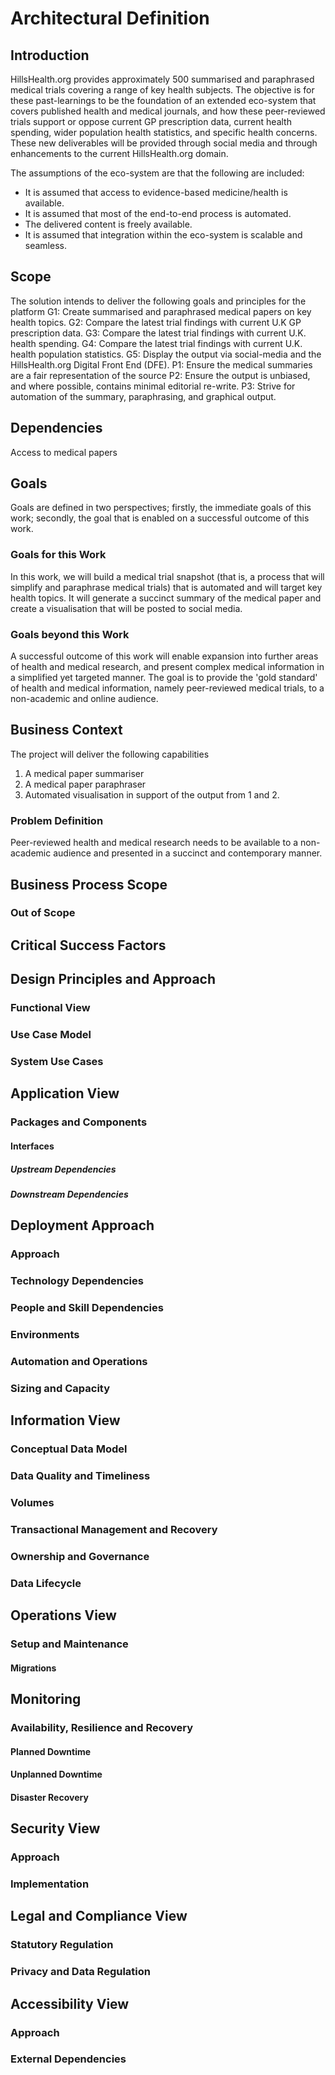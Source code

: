 # Architectural Definition

## Introduction

HillsHealth.org provides approximately 500 summarised and paraphrased medical trials covering a range of key health subjects.  The objective is for these past-learnings to be the foundation of an extended eco-system that covers published health and medical journals, and how these peer-reviewed trials support or oppose current GP prescription data, current health spending, wider population health statistics, and specific health concerns.  These new deliverables will be provided through social media and through enhancements to the current HillsHealth.org domain.

The assumptions of the eco-system are that the following are included:
* It is assumed that access to evidence-based medicine/health is available.
* It is assumed that most of the end-to-end process is automated.
* The delivered content is freely available.
* It is assumed that integration within the eco-system is scalable and seamless.
 

## Scope

The solution intends to deliver the following goals and principles for the platform
G1: Create summarised and paraphrased medical papers on key health topics.
G2: Compare the latest trial findings with current U.K GP prescription data.
G3: Compare the latest trial findings with current U.K. health spending.
G4: Compare the latest trial findings with current U.K. health population statistics.
G5: Display the output via social-media and the HillsHealth.org Digital Front End (DFE).
P1: Ensure the medical summaries are a fair representation of the source
P2: Ensure the output is unbiased, and where possible, contains minimal editorial re-write.
P3: Strive for automation of the summary, paraphrasing, and graphical output.

## Dependencies

Access to medical papers

## Goals

Goals are defined in two perspectives; firstly, the immediate goals of this work; secondly, the goal that is enabled on a successful outcome of this work.

### Goals for this Work

In this work, we will build a medical trial snapshot (that is, a process that will simplify and paraphrase medical trials) that is automated and will target key health topics.  It will generate a succinct summary of the medical paper and create a visualisation that will be posted to social media.

### Goals beyond this Work

A successful outcome of this work will enable expansion into further areas of health and medical research, and present complex medical information in a simplified yet targeted manner.  The goal is to provide the 'gold standard' of health and medical information, namely peer-reviewed medical trials, to a non-academic and online audience.

## Business Context

The project will deliver the following capabilities
1. A medical paper summariser
2. A medical paper paraphraser
3. Automated visualisation in support of the output from 1 and 2.

### Problem Definition

Peer-reviewed health and medical research needs to be available to a non-academic audience and presented in a succinct and contemporary manner.   

## Business Process Scope
### Out of Scope
## Critical Success Factors

## Design Principles and Approach
### Functional View
### Use Case Model
### System Use Cases

## Application View
### Packages and Components
#### Interfaces
##### Upstream Dependencies
##### Downstream Dependencies

## Deployment Approach
### Approach
### Technology Dependencies
### People and Skill Dependencies
### Environments
### Automation and Operations
### Sizing and Capacity

## Information View
### Conceptual Data Model
### Data Quality and Timeliness
### Volumes
### Transactional Management and Recovery
### Ownership and Governance
### Data Lifecycle

## Operations View
### Setup and Maintenance
#### Migrations

## Monitoring
### Availability, Resilience and Recovery
#### Planned Downtime
#### Unplanned Downtime
#### Disaster Recovery

## Security View
### Approach
### Implementation

## Legal and Compliance View
### Statutory Regulation
### Privacy and Data Regulation

## Accessibility View
### Approach
### External Dependencies

